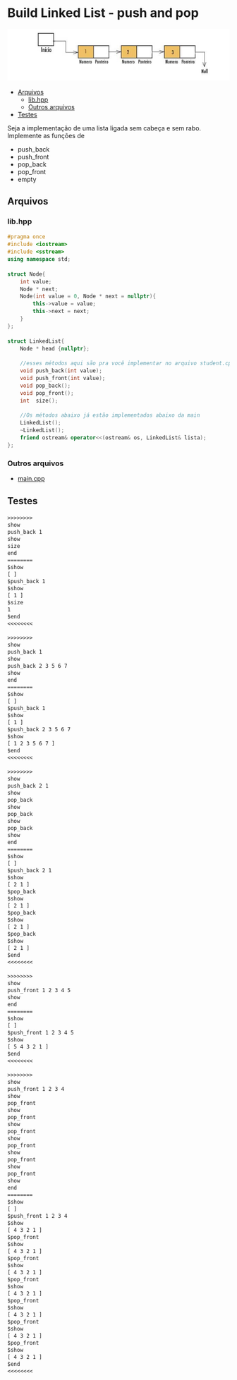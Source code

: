# Build Linked List - push and pop

![](https://raw.githubusercontent.com/qxcodeed/moodle/master/base/026/capa.jpg)

<!--TOC_BEGIN-->
- [Arquivos](#arquivos)
    - [lib.hpp](#libhpp)
    - [Outros arquivos](#outros-arquivos)
- [Testes](#testes)
<!--TOC_END-->

Seja a implementação de uma lista ligada sem cabeça e sem rabo. Implemente as funções de
- push_back
- push_front
- pop_back
- pop_front
- empty

## Arquivos
### lib.hpp
<!--ADD lib.hpp cpp-->
```cpp
#pragma once
#include <iostream>
#include <sstream>
using namespace std;

struct Node{
    int value;
    Node * next;
    Node(int value = 0, Node * next = nullptr){
        this->value = value;
        this->next = next;
    }
};

struct LinkedList{
    Node * head {nullptr};

    //esses métodos aqui são pra você implementar no arquivo student.cpp
    void push_back(int value);
    void push_front(int value);
    void pop_back();
    void pop_front();
    int  size();

    //Os métodos abaixo já estão implementados abaixo da main
    LinkedList();
    ~LinkedList();
    friend ostream& operator<<(ostream& os, LinkedList& lista);
};
```
<!--ADD_END-->

### Outros arquivos
- [main.cpp](https://raw.githubusercontent.com/qxcodeed/moodle/master/base/026/main.cpp)

## Testes
```
>>>>>>>>
show
push_back 1
show
size
end
========
$show
[ ]
$push_back 1
$show
[ 1 ]
$size
1
$end
<<<<<<<<

>>>>>>>>
show
push_back 1
show
push_back 2 3 5 6 7
show
end
========
$show
[ ]
$push_back 1
$show
[ 1 ]
$push_back 2 3 5 6 7
$show
[ 1 2 3 5 6 7 ]
$end
<<<<<<<<

>>>>>>>>
show
push_back 2 1
show
pop_back
show
pop_back
show
pop_back
show
end
========
$show
[ ]
$push_back 2 1
$show
[ 2 1 ]
$pop_back
$show
[ 2 1 ]
$pop_back
$show
[ 2 1 ]
$pop_back
$show
[ 2 1 ]
$end
<<<<<<<<

>>>>>>>>
show
push_front 1 2 3 4 5
show
end
========
$show
[ ]
$push_front 1 2 3 4 5
$show
[ 5 4 3 2 1 ]
$end
<<<<<<<<

>>>>>>>>
show
push_front 1 2 3 4
show
pop_front
show
pop_front
show
pop_front
show
pop_front
show
pop_front
show
pop_front
show
end
========
$show
[ ]
$push_front 1 2 3 4
$show
[ 4 3 2 1 ]
$pop_front
$show
[ 4 3 2 1 ]
$pop_front
$show
[ 4 3 2 1 ]
$pop_front
$show
[ 4 3 2 1 ]
$pop_front
$show
[ 4 3 2 1 ]
$pop_front
$show
[ 4 3 2 1 ]
$pop_front
$show
[ 4 3 2 1 ]
$end
<<<<<<<<

```